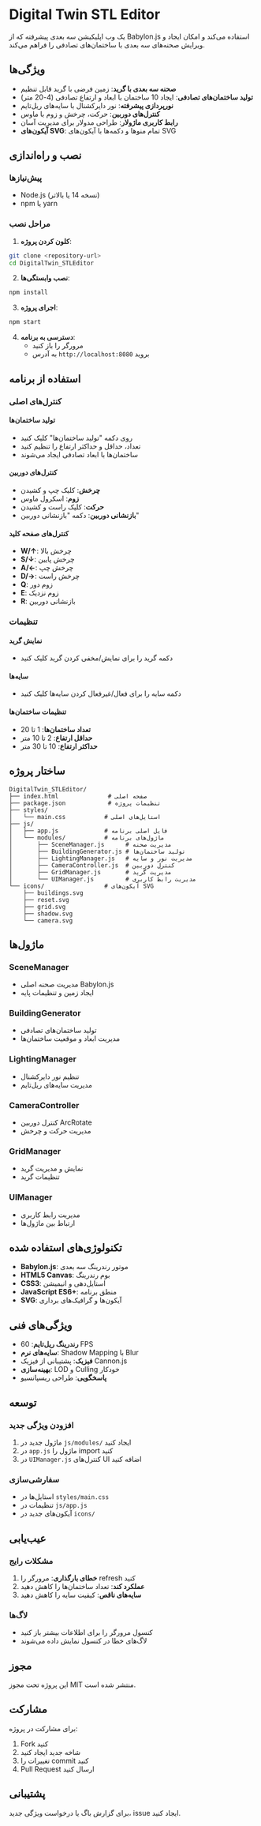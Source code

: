 # Digital Twin STL Editor

یک وب اپلیکیشن سه بعدی پیشرفته که از Babylon.js استفاده می‌کند و امکان ایجاد و ویرایش صحنه‌های سه بعدی با ساختمان‌های تصادفی را فراهم می‌کند.

## ویژگی‌ها

- **صحنه سه بعدی با گرید**: زمین فرضی با گرید قابل تنظیم
- **تولید ساختمان‌های تصادفی**: ایجاد 10 ساختمان با ابعاد و ارتفاع تصادفی (4-20 متر)
- **نورپردازی پیشرفته**: نور دایرکشنال با سایه‌های ریل‌تایم
- **کنترل‌های دوربین**: حرکت، چرخش و زوم با ماوس
- **رابط کاربری ماژولار**: طراحی مدولار برای مدیریت آسان
- **آیکون‌های SVG**: تمام منوها و دکمه‌ها با آیکون‌های SVG

## نصب و راه‌اندازی

### پیش‌نیازها
- Node.js (نسخه 14 یا بالاتر)
- npm یا yarn

### مراحل نصب

1. **کلون کردن پروژه**:
```bash
git clone <repository-url>
cd DigitalTwin_STLEditor
```

2. **نصب وابستگی‌ها**:
```bash
npm install
```

3. **اجرای پروژه**:
```bash
npm start
```

4. **دسترسی به برنامه**:
   - مرورگر را باز کنید
   - به آدرس `http://localhost:8080` بروید

## استفاده از برنامه

### کنترل‌های اصلی

#### تولید ساختمان‌ها
- روی دکمه "تولید ساختمان‌ها" کلیک کنید
- تعداد، حداقل و حداکثر ارتفاع را تنظیم کنید
- ساختمان‌ها با ابعاد تصادفی ایجاد می‌شوند

#### کنترل‌های دوربین
- **چرخش**: کلیک چپ و کشیدن
- **زوم**: اسکرول ماوس
- **حرکت**: کلیک راست و کشیدن
- **بازنشانی دوربین**: دکمه "بازنشانی دوربین"

#### کنترل‌های صفحه کلید
- **W/↑**: چرخش بالا
- **S/↓**: چرخش پایین
- **A/←**: چرخش چپ
- **D/→**: چرخش راست
- **Q**: زوم دور
- **E**: زوم نزدیک
- **R**: بازنشانی دوربین

### تنظیمات

#### نمایش گرید
- دکمه گرید را برای نمایش/مخفی کردن گرید کلیک کنید

#### سایه‌ها
- دکمه سایه را برای فعال/غیرفعال کردن سایه‌ها کلیک کنید

#### تنظیمات ساختمان‌ها
- **تعداد ساختمان‌ها**: 1 تا 20
- **حداقل ارتفاع**: 2 تا 10 متر
- **حداکثر ارتفاع**: 10 تا 30 متر

## ساختار پروژه

```
DigitalTwin_STLEditor/
├── index.html              # صفحه اصلی
├── package.json            # تنظیمات پروژه
├── styles/
│   └── main.css           # استایل‌های اصلی
├── js/
│   ├── app.js             # فایل اصلی برنامه
│   └── modules/           # ماژول‌های برنامه
│       ├── SceneManager.js      # مدیریت صحنه
│       ├── BuildingGenerator.js # تولید ساختمان‌ها
│       ├── LightingManager.js   # مدیریت نور و سایه
│       ├── CameraController.js  # کنترل دوربین
│       ├── GridManager.js       # مدیریت گرید
│       └── UIManager.js         # مدیریت رابط کاربری
└── icons/                 # آیکون‌های SVG
    ├── buildings.svg
    ├── reset.svg
    ├── grid.svg
    ├── shadow.svg
    └── camera.svg
```

## ماژول‌ها

### SceneManager
- مدیریت صحنه اصلی Babylon.js
- ایجاد زمین و تنظیمات پایه

### BuildingGenerator
- تولید ساختمان‌های تصادفی
- مدیریت ابعاد و موقعیت ساختمان‌ها

### LightingManager
- تنظیم نور دایرکشنال
- مدیریت سایه‌های ریل‌تایم

### CameraController
- کنترل دوربین ArcRotate
- مدیریت حرکت و چرخش

### GridManager
- نمایش و مدیریت گرید
- تنظیمات گرید

### UIManager
- مدیریت رابط کاربری
- ارتباط بین ماژول‌ها

## تکنولوژی‌های استفاده شده

- **Babylon.js**: موتور رندرینگ سه بعدی
- **HTML5 Canvas**: بوم رندرینگ
- **CSS3**: استایل‌دهی و انیمیشن
- **JavaScript ES6+**: منطق برنامه
- **SVG**: آیکون‌ها و گرافیک‌های برداری

## ویژگی‌های فنی

- **رندرینگ ریل‌تایم**: 60 FPS
- **سایه‌های نرم**: Shadow Mapping با Blur
- **فیزیک**: پشتیبانی از فیزیک Cannon.js
- **بهینه‌سازی**: LOD و Culling خودکار
- **پاسخگویی**: طراحی ریسپانسیو

## توسعه

### افزودن ویژگی جدید
1. ماژول جدید در `js/modules/` ایجاد کنید
2. در `app.js` ماژول را import کنید
3. در `UIManager.js` کنترل‌های UI اضافه کنید

### سفارشی‌سازی
- استایل‌ها در `styles/main.css`
- تنظیمات در `js/app.js`
- آیکون‌های جدید در `icons/`

## عیب‌یابی

### مشکلات رایج
1. **خطای بارگذاری**: مرورگر را refresh کنید
2. **عملکرد کند**: تعداد ساختمان‌ها را کاهش دهید
3. **سایه‌های ناقص**: کیفیت سایه را کاهش دهید

### لاگ‌ها
- کنسول مرورگر را برای اطلاعات بیشتر باز کنید
- لاگ‌های خطا در کنسول نمایش داده می‌شوند

## مجوز

این پروژه تحت مجوز MIT منتشر شده است.

## مشارکت

برای مشارکت در پروژه:
1. Fork کنید
2. شاخه جدید ایجاد کنید
3. تغییرات را commit کنید
4. Pull Request ارسال کنید

## پشتیبانی

برای گزارش باگ یا درخواست ویژگی جدید، issue ایجاد کنید.
